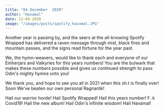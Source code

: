 ```yaml
---
title: "04 December  2020"
author: "Havamal"
date: 12-04-2020
image: "/images/posts/spotify_havamal.JPG"
---
```


Another year is passing by, and the seers at the all-knowing Spotify Wrapped has delivered a raven message through mist, black fires and mountain passes, and the signs read fortune for the year past.

We, the hymn-weavers, would like to thank each and everyone of our Einherjars and Valkyries for this years numbers! You are the bulwark that makes these numbers possible and gives us continued strength to pass Odin's mighty hymns unto you!

We thank you, and hope to see you all in 2021 when this sh.t is finally over! Soon We've beaten our own personal Ragnarök!

Hail our warrior horde! Hail Spotify Wrapped! Hail this years number! F..k Covid19! Hail the new album! Hail Odin's infinite wisdom! Hail Havamal!